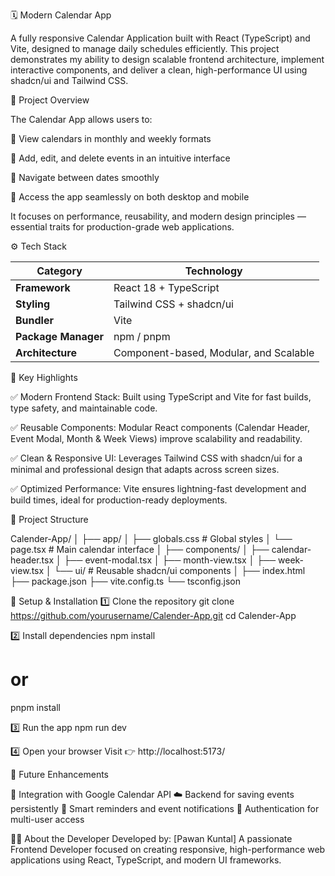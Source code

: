 🗓️ Modern Calendar App

A fully responsive Calendar Application built with React (TypeScript) and Vite, designed to manage daily schedules efficiently.
This project demonstrates my ability to design scalable frontend architecture, implement interactive components, and deliver a clean, high-performance UI using shadcn/ui and Tailwind CSS.



🎯 Project Overview

The Calendar App allows users to:

📅 View calendars in monthly and weekly formats

📝 Add, edit, and delete events in an intuitive interface

🧭 Navigate between dates smoothly

📱 Access the app seamlessly on both desktop and mobile

It focuses on performance, reusability, and modern design principles — essential traits for production-grade web applications.




⚙️ Tech Stack

| Category            | Technology                             |
| ------------------- | -------------------------------------- |
| **Framework**       | React 18 + TypeScript                  |
| **Styling**         | Tailwind CSS + shadcn/ui               |
| **Bundler**         | Vite                                   |
| **Package Manager** | npm / pnpm                             |
| **Architecture**    | Component-based, Modular, and Scalable |



🧠 Key Highlights

✅ Modern Frontend Stack:
Built using TypeScript and Vite for fast builds, type safety, and maintainable code.

✅ Reusable Components:
Modular React components (Calendar Header, Event Modal, Month & Week Views) improve scalability and readability.

✅ Clean & Responsive UI:
Leverages Tailwind CSS with shadcn/ui for a minimal and professional design that adapts across screen sizes.

✅ Optimized Performance:
Vite ensures lightning-fast development and build times, ideal for production-ready deployments.


🧩 Project Structure

Calender-App/
│
├── app/
│   ├── globals.css        # Global styles
│   └── page.tsx           # Main calendar interface
│
├── components/
│   ├── calendar-header.tsx
│   ├── event-modal.tsx
│   ├── month-view.tsx
│   ├── week-view.tsx
│   └── ui/                # Reusable shadcn/ui components
│
├── index.html
├── package.json
├── vite.config.ts
└── tsconfig.json


🧩 Setup & Installation
1️⃣ Clone the repository
git clone https://github.com/yourusername/Calender-App.git
cd Calender-App

2️⃣ Install dependencies
npm install
# or
pnpm install

3️⃣ Run the app
npm run dev

4️⃣ Open your browser
Visit 👉 http://localhost:5173/



🔮 Future Enhancements

🔄 Integration with Google Calendar API
☁️ Backend for saving events persistently
🔔 Smart reminders and event notifications
👥 Authentication for multi-user access


🧑‍💻 About the Developer
Developed by: [Pawan Kuntal]
A passionate Frontend Developer focused on creating responsive, high-performance web applications using React, TypeScript, and modern UI frameworks.

